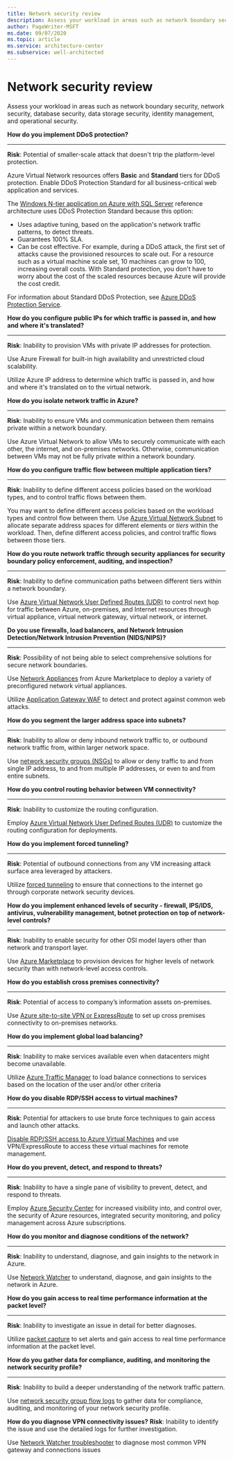 ```yaml
---
title: Network security review
description: Assess your workload in areas such as network boundary security, network security, database security, data storage security, identity management, and operational security
author: PageWriter-MSFT
ms.date: 09/07/2020
ms.topic: article
ms.service: architecture-center
ms.subservice: well-architected
---
```


# Network security review
Assess your workload in areas such as network boundary security, network security, database security,
data storage security, identity management, and operational security.

**How do you implement DDoS protection?**
***

**Risk**:  Potential of smaller-scale attack that doesn't trip the platform-level protection.

Azure Virtual Network resources offers **Basic** and **Standard** tiers for DDoS protection. Enable DDoS Protection Standard for all business-critical web application and services. 

The [Windows N-tier application on Azure with SQL Server](../../reference-architectures/n-tier/n-tier-sql-server.md) reference architecture uses DDoS Protection Standard because this option:
- Uses adaptive tuning, based on the application's network traffic patterns, to detect threats. 
- Guarantees 100% SLA. 
- Can be cost effective. For example, during a DDoS attack, the first set of attacks cause  the provisioned resources to scale out. For a resource such as a virtual machine scale set, 10 machines can grow to 100, increasing overall costs. With Standard protection, you don't have to worry about the cost of the scaled resources because Azure will provide the cost credit. 

For information about Standard DDoS Protection, see [Azure DDoS Protection Service](/azure/virtual-network/ddos-protection-overview).


**How do you configure public IPs for which traffic is passed in, and how and where it's translated?**
***

**Risk**: Inability to provision VMs with private IP addresses for protection.

Use Azure Firewall for built-in high availability and unrestricted cloud scalability.

Utilize Azure IP address to determine which traffic is passed in, and how and where it's translated on to the virtual network.

**How do you isolate network traffic in Azure?**
***
**Risk**: Inability to ensure VMs and communication between them remains private within a network boundary.

Use Azure Virtual Network to allow VMs to securely communicate with each other, the internet, and on-premises networks. Otherwise, communication between VMs may not be fully private within a network boundary.

**How do you configure traffic flow between multiple application tiers?**
***

**Risk**: Inability to define different access policies based on the workload types, and to control traffic flows between them.

You may want to define different access policies based on the workload types and control flow between them. Use [Azure Virtual Network Subnet](/azure/virtual-network/virtual-network-manage-subnet) to allocate separate address spaces for different elements or _tiers_ within the workload. Then, define different access policies, and control traffic flows between those tiers.

**How do you route network traffic through security appliances for security boundary policy enforcement, auditing, and inspection?**
***

**Risk**: Inability to define communication paths between different tiers within a network boundary.

Use [Azure Virtual Network User Defined Routes (UDR)](/azure/virtual-network/virtual-networks-udr-overview) to control next hop for traffic between Azure, on-premises, and Internet resources through virtual appliance, virtual network gateway, virtual network, or internet.



**Do you use firewalls, load balancers, and Network Intrusion Detection/Network Intrusion Prevention (NIDS/NIPS)?**
***
**Risk**: Possibility of not being able to select comprehensive solutions for secure network boundaries.

Use [Network Appliances](/solutions/network-appliances/) from Azure Marketplace to deploy a variety of preconfigured network virtual appliances. 

Utilize [Application Gateway WAF](/services/application-gateway/) to detect and protect against common web attacks.

**How do you segment the larger address space into subnets?**
***

**Risk**: Inability to allow or deny inbound network traffic to, or outbound network traffic from, within larger network space.

Use [network security groups (NSGs)](/azure/virtual-network/security-overview) to allow or deny traffic to and from single IP address, to and from multiple IP addresses, or even to and from entire subnets.

**How do you control routing behavior between VM connectivity?**
***

**Risk**: Inability to customize the routing configuration.

Employ [Azure Virtual Network User Defined Routes (UDR)](/azure/virtual-network/virtual-networks-udr-overview) to customize the routing configuration for deployments.


**How do you implement forced tunneling?**
***

**Risk**: Potential of outbound connections from any VM increasing attack surface area leveraged by attackers.
 
Utilize [forced tunneling](/azure/vpn-gateway/vpn-gateway-forced-tunneling-rm) to ensure that connections to the internet go through corporate network security devices.

**How do you implement enhanced levels of security - firewall, IPS/IDS, antivirus, vulnerability management, botnet protection on top of
network-level controls?**
***

**Risk**: Inability to enable security for other OSI model layers other than network and transport layer.
 
Use [Azure Marketplace](/marketplace/apps/category/networking?page=1&subcategories=appliances) to provision devices for higher levels of network security than with network-level access controls.


**How do you establish cross premises connectivity?**
***
**Risk**: Potential of access to company’s information assets on-premises.
 
Use [Azure site-to-site VPN or ExpressRoute](/azure/security/azure-security-network-security-best-practices) to set up cross premises connectivity to on-premises networks.


**How do you implement global load balancing?**
***

**Risk**: Inability to make services available even when datacenters might become unavailable.

Utilize [Azure Traffic Manager](https://azure.microsoft.com/documentation/services/traffic-manager/) to load balance connections to services based on the location of the user and/or other criteria

**How do you disable RDP/SSH access to virtual machines?** 
***
**Risk**: Potential for attackers to use brute force techniques to gain access and launch other attacks. 

[Disable RDP/SSH access to Azure Virtual Machines](/azure/security/azure-security-network-security-best-practices) and use VPN/ExpressRoute to access these virtual machines for remote management. 

**How do you prevent, detect, and respond to threats?** 
***
**Risk**: Inability to have a single pane of visibility to prevent, detect, and respond to threats. 

Employ [Azure Security Center](/azure/security-center/security-center-intro) for increased visibility into, and control over, the security of Azure resources, integrated security monitoring, and policy management across Azure subscriptions. 

**How do you monitor and diagnose conditions of the network?** 
***
**Risk**: Inability to understand, diagnose, and gain insights to the network in Azure. 

Use [Network Watcher](/network-watcher/network-watcher-monitoring-overview) to understand, diagnose, and gain insights to the network in Azure. 

**How do you gain access to real time performance information at the packet level?** 
***
**Risk**: Inability to investigate an issue in detail for better diagnoses. 

Utilize [packet capture](/azure/network-watcher/network-watcher-alert-triggered-packet-capture) to set alerts and gain access to real time performance information at the packet level. 

**How do you gather data for compliance, auditing, and monitoring the network security profile?** 
***
**Risk**: Inability to build a deeper understanding of the network traffic pattern. 

Use [network security group flow logs](/azure/network-watcher/network-watcher-nsg-flow-logging-overview) to gather data for compliance, auditing, and monitoring of your network security profile. 

**How do you diagnose VPN connectivity issues?** 
**Risk**: Inability to identify the issue and use the detailed logs for further investigation. 

Use [Network Watcher troubleshooter](/azure/network-watcher/network-watcher-diagnose-on-premises-connectivity) to diagnose most common VPN gateway and connections issues
